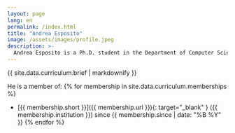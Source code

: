 ```yaml
---
layout: page
lang: en
permalink: /index.html
title: "Andrea Esposito"
image: /assets/images/profile.jpeg
description: >-
  Andrea Esposito is a Ph.D. student in the Department of Computer Science at the University of Bari Aldo Moro. He is an active member of the Interaction, Visualization, Usability & UX (IVU) Laboratory, where his research focuses on Human-Centred Artificial Intelligence. His interests lie in Human-Computer Interaction, eXplainable Artificial Intelligence, and Human-AI Interaction.
---
```


{{ site.data.curriculum.brief | markdownify }}

He is a member of:
{% for membership in site.data.curriculum.memberships %}
- [{{ membership.short }}]({{ membership.url }}){: target="_blank" } ({{ membership.institution }}) since {{ membership.since | date: "%B %Y" }}
{% endfor %}
